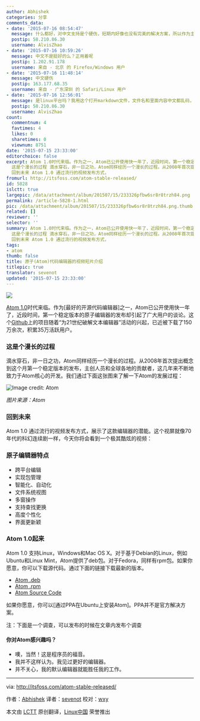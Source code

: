 ```yaml
---
author: Abhishek
categories: 分享
comments_data:
- date: '2015-07-16 08:54:47'
  message: 什么都好，对中文支持是个硬伤，短期内好像也没有完美的解决方案，所以作为主力编辑器还要考虑一下。
  postip: 58.210.86.30
  username: AlvisZhao
- date: '2015-07-16 10:59:26'
  message: 中文不是挺好的么？正用着呢
  postip: 1.202.91.178
  username: 来自 - 北京 的 Firefox/Windows 用户
- date: '2015-07-16 11:48:14'
  message: 中文硬伤
  postip: 163.177.68.35
  username: 来自 - 广东深圳 的 Safari/Linux 用户
- date: '2015-07-16 12:56:01'
  message: 是linux平台吗？我用这个打开markdown文件，文件名和里面内容中文都乱码，最后找到解决方案解决了一部分，但是还有一部分菜单栏和文件中的文字是乱的。atom好像也没有统一配置的地方，尤其是各种插件如果有中文还得重新找对应的配置项。
  postip: 58.210.86.30
  username: AlvisZhao
count:
  commentnum: 4
  favtimes: 4
  likes: 0
  sharetimes: 0
  viewnum: 8751
date: '2015-07-15 23:33:00'
editorchoice: false
excerpt: Atom 1.0时代来临。作为之一，Atom已公开使用快一年了，近段时间，第一个稳定版本的原子编辑器的发布却引起了广大用户的谈论。这个Github上的项目随着为21世纪破解文本编辑器活动的兴起，已近被下载了150万余次，积累35万活跃用户。
  这是个漫长的过程 滴水穿石，非一日之功，Atom同样经历一个漫长的过程。从2008年首次提出概念到这个月第一个稳定版本的发布，主创人员和全球各地的贡献者，这几年来不断地致力于Atom核心的开发。我们通过下面这张图来了解一下Atom的发展过程：  图片来源：Atom
  回到未来 Atom 1.0 通过流行的视频发布方式，
fromurl: http://itsfoss.com/atom-stable-released/
id: 5828
islctt: true
largepic: /data/attachment/album/201507/15/233326pfbw6sr8r8trzh84.png
permalink: /article-5828-1.html
pic: /data/attachment/album/201507/15/233326pfbw6sr8r8trzh84.png.thumb.jpg
related: []
reviewer: ''
selector: ''
summary: Atom 1.0时代来临。作为之一，Atom已公开使用快一年了，近段时间，第一个稳定版本的原子编辑器的发布却引起了广大用户的谈论。这个Github上的项目随着为21世纪破解文本编辑器活动的兴起，已近被下载了150万余次，积累35万活跃用户。
  这是个漫长的过程 滴水穿石，非一日之功，Atom同样经历一个漫长的过程。从2008年首次提出概念到这个月第一个稳定版本的发布，主创人员和全球各地的贡献者，这几年来不断地致力于Atom核心的开发。我们通过下面这张图来了解一下Atom的发展过程：  图片来源：Atom
  回到未来 Atom 1.0 通过流行的视频发布方式，
tags:
- atom
thumb: false
title: 原子(Atom)代码编辑器的视频短片介绍
titlepic: true
translator: sevenot
updated: '2015-07-15 23:33:00'
---
```


![](/data/attachment/album/201507/15/233326pfbw6sr8r8trzh84.png)


[Atom 1.0](http://blog.atom.io/2015/06/25/atom-1-0.html)时代来临。作为[最好的开源代码编辑器]之一，Atom已公开使用快一年了，近段时间，第一个稳定版本的原子编辑器的发布却引起了广大用户的谈论。这个[Github](https://github.com/)上的项目随着“为21世纪破解文本编辑器”活动的兴起，已近被下载了150万余次，积累35万活跃用户。


### 这是个漫长的过程


滴水穿石，非一日之功，Atom同样经历一个漫长的过程。从2008年首次提出概念到这个月第一个稳定版本的发布，主创人员和全球各地的贡献者，这几年来不断地致力于Atom核心的开发。我们通过下面这张图来了解一下Atom的发展过程：


![Image credit: Atom](/data/attachment/album/201507/15/233327frvcwtzn5oabrbw1.jpg)


*图片来源：Atom*


### 回到未来


Atom 1.0 通过流行的视频发布方式，展示了这款编辑器的潜能。这个视屏就像70年代的科幻连续剧一样，今天你将会看到一个极其酷炫的视频：







### 原子编辑器特点


* 跨平台编辑
* 实现包管理
* 智能化、自动化
* 文件系统视图
* 多窗操作
* 支持查找更换
* 高度个性化
* 界面更新颖


### Atom 1.0起来


Atom 1.0 支持Linux，Windows和Mac OS X。对于基于Debian的Linux，例如Ubuntu和Linux Mint，Atom提供了deb包。对于Fedora，同样有rpm包。如果你愿意，你可以下载源代码。通过下面的链接下载最新的版本。


* [Atom .deb](https://atom.io/download/deb)
* [Atom .rpm](https://atom.io/download/rpm)
* [Atom Source Code](https://github.com/atom/atom/blob/master/docs/build-instructions/linux.md)


如果你愿意，你可以[通过PPA在Ubuntu上安装Atom]。PPA并不是官方解决方案。


注：下面是一个调查，可以发布的时候在文章内发布个调查


#### 你对Atom感兴趣吗？


* 噢，当然！这是程序员的福音。
* 我并不这样认为。我见过更好的编辑器。
* 并不关心，我的默认编辑器就能胜任我的工作。




---


via: <http://itsfoss.com/atom-stable-released/>


作者：[Abhishek](http://itsfoss.com/author/abhishek/) 译者：[sevenot](https://github.com/sevenot) 校对：[wxy](https://github.com/wxy)


本文由 [LCTT](https://github.com/LCTT/TranslateProject) 原创翻译，[Linux中国](https://linux.cn/) 荣誉推出
